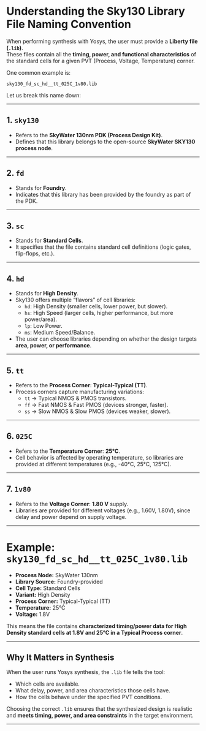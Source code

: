 # Understanding the Sky130 Library File Naming Convention

When performing synthesis with Yosys, the user must provide a **Liberty file (`.lib`)**.  
These files contain all the **timing, power, and functional characteristics** of the standard cells for a given PVT (Process, Voltage, Temperature) corner.

One common example is:

`sky130_fd_sc_hd__tt_025C_1v80.lib`


Let us break this name down:

---

## 1. `sky130`
- Refers to the **SkyWater 130nm PDK (Process Design Kit)**.
- Defines that this library belongs to the open-source **SkyWater SKY130 process node**.

---

## 2. `fd`
- Stands for **Foundry**.  
- Indicates that this library has been provided by the foundry as part of the PDK.

---

## 3. `sc`
- Stands for **Standard Cells**.  
- It specifies that the file contains standard cell definitions (logic gates, flip-flops, etc.).

---

## 4. `hd`
- Stands for **High Density**.  
- Sky130 offers multiple “flavors” of cell libraries:
  - `hd`: High Density (smaller cells, lower power, but slower).
  - `hs`: High Speed (larger cells, higher performance, but more power/area).
  - `lp`: Low Power.
  - `ms`: Medium Speed/Balance.
- The user can choose libraries depending on whether the design targets **area, power, or performance**.

---

## 5. `tt`
- Refers to the **Process Corner**: **Typical-Typical (TT)**.
- Process corners capture manufacturing variations:
  - `tt` → Typical NMOS & PMOS transistors.
  - `ff` → Fast NMOS & Fast PMOS (devices stronger, faster).
  - `ss` → Slow NMOS & Slow PMOS (devices weaker, slower).

---

## 6. `025C`
- Refers to the **Temperature Corner**: **25°C**.
- Cell behavior is affected by operating temperature, so libraries are provided at different temperatures (e.g., -40°C, 25°C, 125°C).

---

## 7. `1v80`
- Refers to the **Voltage Corner**: **1.80 V** supply.
- Libraries are provided for different voltages (e.g., 1.60V, 1.80V), since delay and power depend on supply voltage.

---

# Example: `sky130_fd_sc_hd__tt_025C_1v80.lib`

- **Process Node:** SkyWater 130nm  
- **Library Source:** Foundry-provided  
- **Cell Type:** Standard Cells  
- **Variant:** High Density  
- **Process Corner:** Typical-Typical (TT)  
- **Temperature:** 25°C  
- **Voltage:** 1.8V  

This means the file contains **characterized timing/power data for High Density standard cells at 1.8V and 25°C in a Typical Process corner**.

---

## Why It Matters in Synthesis

When the user runs Yosys synthesis, the `.lib` file tells the tool:
- Which cells are available.  
- What delay, power, and area characteristics those cells have.  
- How the cells behave under the specified PVT conditions.  

Choosing the correct `.lib` ensures that the synthesized design is realistic and **meets timing, power, and area constraints** in the target environment.

---
<!--
<div align="center">
  <img src="./Images/lib_parts.png" alt="lib_file_breakdown" width="700" />
  <p><b>Breakdown of a Liberty File Naming Convention</b></p>
</div>
-->
